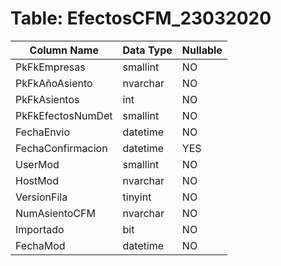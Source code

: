 # Table: EfectosCFM_23032020

| Column Name | Data Type | Nullable |
|-------------|-----------|----------|
| PkFkEmpresas | smallint | NO |
| PkFkAñoAsiento | nvarchar | NO |
| PkFkAsientos | int | NO |
| PkFkEfectosNumDet | smallint | NO |
| FechaEnvio | datetime | NO |
| FechaConfirmacion | datetime | YES |
| UserMod | smallint | NO |
| HostMod | nvarchar | NO |
| VersionFila | tinyint | NO |
| NumAsientoCFM | nvarchar | NO |
| Importado | bit | NO |
| FechaMod | datetime | NO |
